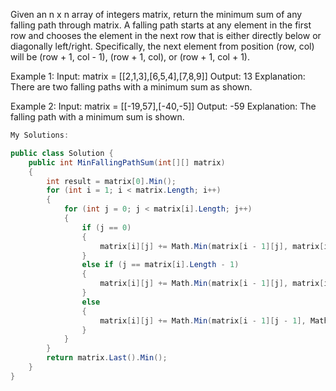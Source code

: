 Given an n x n array of integers matrix, return the minimum sum of any falling path through matrix.
A falling path starts at any element in the first row and chooses the element in the next row that is either directly below or diagonally left/right.
Specifically, the next element from position (row, col) will be (row + 1, col - 1), (row + 1, col), or (row + 1, col + 1).

Example 1:
Input: matrix = [[2,1,3],[6,5,4],[7,8,9]]
Output: 13
Explanation: There are two falling paths with a minimum sum as shown.

Example 2:
Input: matrix = [[-19,57],[-40,-5]]
Output: -59
Explanation: The falling path with a minimum sum is shown.

```csharp
My Solutions:

public class Solution {
    public int MinFallingPathSum(int[][] matrix)
    {
        int result = matrix[0].Min();
        for (int i = 1; i < matrix.Length; i++)
        {
            for (int j = 0; j < matrix[i].Length; j++)
            {
                if (j == 0)
                {
                    matrix[i][j] += Math.Min(matrix[i - 1][j], matrix[i - 1][j + 1]);
                }
                else if (j == matrix[i].Length - 1)
                {
                    matrix[i][j] += Math.Min(matrix[i - 1][j], matrix[i - 1][j - 1]);
                }
                else
                {
                    matrix[i][j] += Math.Min(matrix[i - 1][j - 1], Math.Min(matrix[i - 1][j],                   matrix[i - 1][j + 1]));
                }
            }
        }
        return matrix.Last().Min();
    }
}
```
